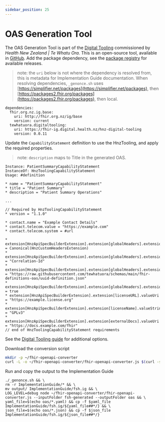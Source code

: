 ```yaml
---
sidebar_position: 25
---
```


# OAS Generation Tool

The OAS Generation Tool is part of the [Digital Tooling](https://fhir-ig.digital.health.nz/hnz-digital-tooling/OpenAPI-Converter.html) commissioned by _Health New Zealand | Te Whatu Ora_. This is an open-source tool, available in [GitHub](https://github.com/tewhatuora/fhir-openapi-converter). Add the package dependency, see the [package registry](https://packages2.fhir.org/packages/tewhatuora.digitaltooling) for available releases.

> note: the `uri` below is not where the dependency is resolved from, this is metadata for Implementation Guide documentation. When resolving dependencies,  `_genonce.sh` uses [https://simplifier.net/packages](https://simplifier.net/packages), then [https://packages2.fhir.org/packages](https://packages2.fhir.org/packages), then local.

```
dependencies:
  fhir.org.nz.ig.base: 
    uri: http://fhir.org.nz/ig/base
    version: current
  tewhatuora.digitaltooling:
    uri: https://fhir-ig.digital.health.nz/hnz-digital-tooling
    version: 0.0.11
```

Update the `CapabilityStatement` definition to use the HnzTooling, and apply the required properties.

> note: `description` maps to Title in the generated OAS.

```
Instance: PatientSummaryCapabilityStatement
InstanceOf: HnzToolingCapabilityStatement
Usage: #definition

* name = "PatientSummaryCapabilityStatement"
* title = "Patient Summary"
* description = "Patient Summary Operations"

...

// Required by HnzToolingCapabilityStatement
* version = "1.1.0"

* contact.name = "Example Contact Details"
* contact.telecom.value = "https://example.com"
* contact.telecom.system = #url

* extension[HnzApiSpecBuilderExtension].extension[globalHeaders].extension[+].url = Canonical(HnzCustomHeadersExtension)
* extension[HnzApiSpecBuilderExtension].extension[globalHeaders].extension[=].extension[key].valueString = "Correlation-Id"
* extension[HnzApiSpecBuilderExtension].extension[globalHeaders].extension[=].extension[value].valueUri = "https://raw.githubusercontent.com/tewhatuora/schemas/main/fhir-definitions-oas/uuid-definition.json"
* extension[HnzApiSpecBuilderExtension].extension[globalHeaders].extension[=].extension[required].valueBoolean = true
* extension[HnzApiSpecBuilderExtension].extension[licenseURL].valueUri = "https://example.license.org"
* extension[HnzApiSpecBuilderExtension].extension[licenseName].valueString = "GPLv3"
* extension[HnzApiSpecBuilderExtension].extension[externalDocs].valueUri = "https://docs.example.com/fhir"
// end of HnzToolingCapabilityStatement requirements
```

See the [Digital Tooling guide](https://fhir-ig.digital.health.nz/hnz-digital-tooling/OpenAPI-Converter.html) for additional options.

Download the conversion script

``` bash
mkdir -p ~/fhir-openapi-converter
curl -L -o ~/fhir-openapi-converter/fhir-openapi-converter.js $(curl -s https://api.github.com/repos/tewhatuora/fhir-openapi-converter/releases/latest | jq -r '.assets[] | select(.name == "cli.js") | .browser_download_url')
```

Run and copy the output to the Implementation Guide

```
./_genonce.sh && \
rm -r ImplementationGuide/* && \
mv output/ ImplementationGuide/fsh.ig && \
LOG_LEVEL=debug node ~/fhir-openapi-converter/fhir-openapi-converter.js --inputFolder fsh-generated --outputFolder oas && \
yaml_file=$(echo oas/*.yaml) && cp -f $yaml_file ImplementationGuide/fsh.ig/${yaml_file##*/} && \
json_file=$(echo oas/*.json) && cp -f $json_file ImplementationGuide/fsh.ig/${json_file##*/}
```

